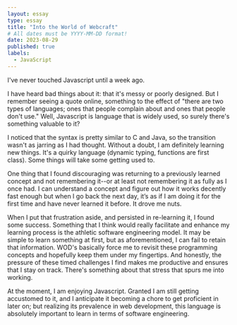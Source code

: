 ```yaml
---
layout: essay
type: essay
title: "Into the World of Webcraft"
# All dates must be YYYY-MM-DD format!
date: 2023-08-29
published: true
labels:
  - JavaScript
---
```


I've never touched Javascript until a week ago.

I have heard bad things about it: that it's messy or poorly designed. But I remember seeing a quote online, something to the effect of "there are two types of languages; ones that people complain about and ones that people don't use." Well, Javascript is language that is widely used, so surely there's something valuable to it?

I noticed that the syntax is pretty similar to C and Java, so the transition wasn't as jarring as I had thought. Without a doubt, I am definitely learning new things. It's a quirky language (dynamic typing, functions are first class). Some things will take some getting used to.

One thing that I found discouraging was returning to a previously learned concept and not remembering it--or at least not remembering it as fully as I once had. I can understand a concept and figure out how it works decently fast enough but when I go back the next day, it’s as if I am doing it for the first time and have never learned it before. It drove me nuts.

When I put that frustration aside, and persisted in re-learning it, I found some success. Something that I think would really facilitate and enhance my learning process is the athletic software engineering model. It may be simple to learn something at first, but as aforementioned, I can fail to retain that information. WOD's basically force me to revisit these programming concepts and hopefully keep them under my fingertips. And honestly, the pressure of these timed challenges I find makes me productive and ensures that I stay on track. There's something about that stress that spurs me into working.

At the moment, I am enjoying Javascript. Granted I am still getting accustomed to it, and I anticipate it becoming a chore to get proficient in later on; but realizing its prevalence in web development, this language is absolutely important to learn in terms of software engineering.
